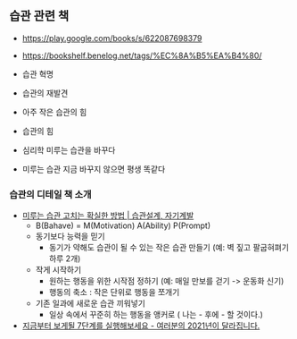 
## 습관 관련 책
- https://play.google.com/books/s/622087698379
- https://bookshelf.benelog.net/tags/%EC%8A%B5%EA%B4%80/

- 습관 혁명
- 습관의 재발견
- 아주 작은 습관의 힘
- 습관의 힘
- 심리학 미루는 습관을 바꾸다
- 미루는 습관 지금 바꾸지 않으면 평생 똑같다

### 습관의 디테일 책 소개
- [미루는 습관 고치는 확실한 방법 | 습관설계, 자기계발](https://www.youtube.com/watch?v=LixfaCVCEcU) 
	- B(Bahave) = M(Motivation)  A(Ability)  P(Prompt)
	- 동기보다 능력을 믿기
		- 동기가 약해도 습관이 될 수 있는 작은 습관 만들기 (예: 벽 짚고 팔굽혀펴기 하루 2개) 
	- 작게 시작하기
		- 원하는 행동을 위한 시작점 정하기 (예: 매일 만보를 걷기 -> 운동화 신기)
		- 행동의 축소 : 작은 단위로 행동을 쪼개기
	-  기존 일과에 새로운 습관 끼워넣기
		-  일상 속에서 꾸준히 하는 행동을 앵커로 ( 나는 - 후에  - 할 것이다.)
- [지금부터 보게될 7단계를 실행해보세요 - 여러분의 2021년이 달라집니다.](https://www.youtube.com/watch?v=kRlt3S0crls)

